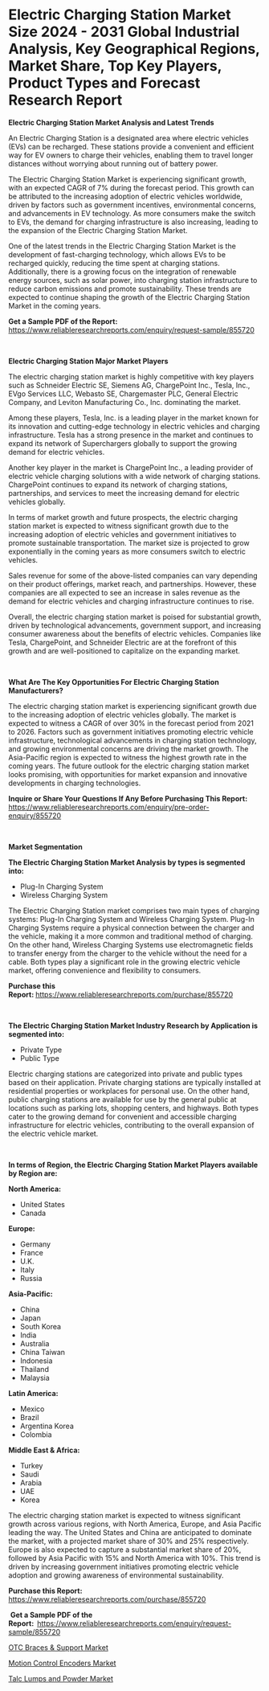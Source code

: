 <p><h1>Electric Charging Station Market Size 2024 - 2031 Global Industrial Analysis, Key Geographical Regions, Market Share, Top Key Players, Product Types and Forecast Research Report</h1></p><p><strong>Electric Charging Station Market Analysis and Latest Trends</strong></p>
<p><p>An Electric Charging Station is a designated area where electric vehicles (EVs) can be recharged. These stations provide a convenient and efficient way for EV owners to charge their vehicles, enabling them to travel longer distances without worrying about running out of battery power.</p><p>The Electric Charging Station Market is experiencing significant growth, with an expected CAGR of 7% during the forecast period. This growth can be attributed to the increasing adoption of electric vehicles worldwide, driven by factors such as government incentives, environmental concerns, and advancements in EV technology. As more consumers make the switch to EVs, the demand for charging infrastructure is also increasing, leading to the expansion of the Electric Charging Station Market.</p><p>One of the latest trends in the Electric Charging Station Market is the development of fast-charging technology, which allows EVs to be recharged quickly, reducing the time spent at charging stations. Additionally, there is a growing focus on the integration of renewable energy sources, such as solar power, into charging station infrastructure to reduce carbon emissions and promote sustainability. These trends are expected to continue shaping the growth of the Electric Charging Station Market in the coming years.</p></p>
<p><strong>Get a Sample PDF of the Report:&nbsp;</strong> <a href="https://www.reliableresearchreports.com/enquiry/request-sample/855720">https://www.reliableresearchreports.com/enquiry/request-sample/855720</a></p>
<p>&nbsp;</p>
<p><strong>Electric Charging Station Major Market Players</strong></p>
<p><p>The electric charging station market is highly competitive with key players such as Schneider Electric SE, Siemens AG, ChargePoint Inc., Tesla, Inc., EVgo Services LLC, Webasto SE, Chargemaster PLC, General Electric Company, and Leviton Manufacturing Co., Inc. dominating the market.</p><p>Among these players, Tesla, Inc. is a leading player in the market known for its innovation and cutting-edge technology in electric vehicles and charging infrastructure. Tesla has a strong presence in the market and continues to expand its network of Superchargers globally to support the growing demand for electric vehicles.</p><p>Another key player in the market is ChargePoint Inc., a leading provider of electric vehicle charging solutions with a wide network of charging stations. ChargePoint continues to expand its network of charging stations, partnerships, and services to meet the increasing demand for electric vehicles globally.</p><p>In terms of market growth and future prospects, the electric charging station market is expected to witness significant growth due to the increasing adoption of electric vehicles and government initiatives to promote sustainable transportation. The market size is projected to grow exponentially in the coming years as more consumers switch to electric vehicles.</p><p>Sales revenue for some of the above-listed companies can vary depending on their product offerings, market reach, and partnerships. However, these companies are all expected to see an increase in sales revenue as the demand for electric vehicles and charging infrastructure continues to rise.</p><p>Overall, the electric charging station market is poised for substantial growth, driven by technological advancements, government support, and increasing consumer awareness about the benefits of electric vehicles. Companies like Tesla, ChargePoint, and Schneider Electric are at the forefront of this growth and are well-positioned to capitalize on the expanding market.</p></p>
<p>&nbsp;</p>
<p><strong>What Are The Key Opportunities For Electric Charging Station Manufacturers?</strong></p>
<p><p>The electric charging station market is experiencing significant growth due to the increasing adoption of electric vehicles globally. The market is expected to witness a CAGR of over 30% in the forecast period from 2021 to 2026. Factors such as government initiatives promoting electric vehicle infrastructure, technological advancements in charging station technology, and growing environmental concerns are driving the market growth. The Asia-Pacific region is expected to witness the highest growth rate in the coming years. The future outlook for the electric charging station market looks promising, with opportunities for market expansion and innovative developments in charging technologies.</p></p>
<p><strong>Inquire or Share Your Questions If Any Before Purchasing This Report:</strong> <a href="https://www.reliableresearchreports.com/enquiry/pre-order-enquiry/855720">https://www.reliableresearchreports.com/enquiry/pre-order-enquiry/855720</a></p>
<p>&nbsp;</p>
<p><strong>Market Segmentation</strong></p>
<p><strong>The Electric Charging Station Market Analysis by types is segmented into:</strong></p>
<p><ul><li>Plug-In Charging System</li><li>Wireless Charging System</li></ul></p>
<p><p>The Electric Charging Station market comprises two main types of charging systems: Plug-In Charging System and Wireless Charging System. Plug-In Charging Systems require a physical connection between the charger and the vehicle, making it a more common and traditional method of charging. On the other hand, Wireless Charging Systems use electromagnetic fields to transfer energy from the charger to the vehicle without the need for a cable. Both types play a significant role in the growing electric vehicle market, offering convenience and flexibility to consumers.</p></p>
<p><strong>Purchase this Report:&nbsp;</strong><a href="https://www.reliableresearchreports.com/purchase/855720">https://www.reliableresearchreports.com/purchase/855720</a></p>
<p>&nbsp;</p>
<p><strong>The Electric Charging Station Market Industry Research by Application is segmented into:</strong></p>
<p><ul><li>Private Type</li><li>Public Type</li></ul></p>
<p><p>Electric charging stations are categorized into private and public types based on their application. Private charging stations are typically installed at residential properties or workplaces for personal use. On the other hand, public charging stations are available for use by the general public at locations such as parking lots, shopping centers, and highways. Both types cater to the growing demand for convenient and accessible charging infrastructure for electric vehicles, contributing to the overall expansion of the electric vehicle market.</p></p>
<p>&nbsp;</p>
<p><strong>In terms of Region, the Electric Charging Station Market Players available by Region are:</strong></p>
<p>
    <p> <strong> North America: </strong>
        <ul>
            <li>United States</li>
            <li>Canada</li>
        </ul>
        </p> 
    <p> <strong> Europe: </strong>
        <ul>
            <li>Germany</li>
            <li>France</li>
            <li>U.K.</li>
            <li>Italy</li>
            <li>Russia</li>
        </ul>
        </p> 
    <p> <strong> Asia-Pacific: </strong>
        <ul>
            <li>China</li>
            <li>Japan</li>
            <li>South Korea</li>
            <li>India</li>
            <li>Australia</li>
            <li>China Taiwan</li>
            <li>Indonesia</li>
            <li>Thailand</li>
            <li>Malaysia</li>
        </ul>
        </p> 
    <p> <strong> Latin America: </strong>
        <ul>
            <li>Mexico</li>
            <li>Brazil</li>
            <li>Argentina Korea</li>
            <li>Colombia</li>
        </ul>
        </p> 
    <p> <strong> Middle East & Africa: </strong>
        <ul>
            <li>Turkey</li>
            <li>Saudi</li>
            <li>Arabia</li>
            <li>UAE</li>
            <li>Korea</li>
        </ul>
    </p>
    </p>
<p><p>The electric charging station market is expected to witness significant growth across various regions, with North America, Europe, and Asia Pacific leading the way. The United States and China are anticipated to dominate the market, with a projected market share of 30% and 25% respectively. Europe is also expected to capture a substantial market share of 20%, followed by Asia Pacific with 15% and North America with 10%. This trend is driven by increasing government initiatives promoting electric vehicle adoption and growing awareness of environmental sustainability.</p></p>
<p><strong>Purchase this Report: </strong><a href="https://www.reliableresearchreports.com/purchase/855720">https://www.reliableresearchreports.com/purchase/855720</a></p>
<p>&nbsp;<strong>Get a Sample PDF of the Report:&nbsp;&nbsp;</strong><a href="https://www.reliableresearchreports.com/enquiry/request-sample/855720">https://www.reliableresearchreports.com/enquiry/request-sample/855720</a></p>
<p><strong></strong></p>
<p><p><a href="https://view.publitas.com/reportprime-1/otc-braces-support-market-insights-market-players-and-forecast-till-2030/">OTC Braces & Support Market</a></p><p><a href="https://view.publitas.com/reportprime-1/motion-control-encoders-market-insights-market-players-and-forecast-till-2030/">Motion Control Encoders Market</a></p><p><a href="https://view.publitas.com/reportprime-1/talc-lumps-and-powder-market-size-2023-2030-global-industrial-analysis-key-geographical-regions-market-share-top-key-players-product-types-and-forecast-research-report/">Talc Lumps and Powder Market</a></p></p>